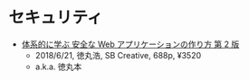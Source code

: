 # セキュリティ

- [体系的に学ぶ 安全な Web アプリケーションの作り方 第 2 版](https://www.sbcr.jp/product/4797393163/)
  - 2018/6/21, 徳丸浩, SB Creative, 688p, ¥3520
  - a.k.a. 徳丸本
